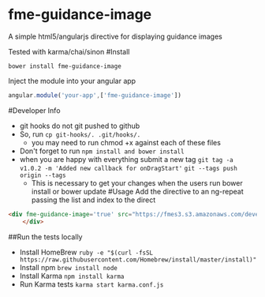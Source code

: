 # fme-guidance-image
A simple html5/angularjs directive for displaying guidance images

Tested with karma/chai/sinon
#Install
```
bower install fme-guidance-image
```
Inject the module into your angular app
```js
angular.module('your-app',['fme-guidance-image'])
```
#Developer Info
- git hooks do not git pushed to github
- So, run 
``` cp git-hooks/. .git/hooks/. ```
  - you may need to run chmod +x against each of these files
- Don't forget to run ```npm install and bower install```
- when you are happy with everything submit a new tag ```git tag -a v1.0.2 -m 'Added new callback for onDragStart'``` ```git --tags push origin --tags```
  - This is necessary to get your changes when the users run bower install or bower update 
#Usage
Add the directive to an ng-repeat passing the list and index to the direct
```html
<div fme-guidance-image='true' src="https://fmes3.s3.amazonaws.com/development/uploads/screwdriver/user_upload/image/3/thumb_IMG_0094.jpg">
    </div>
```

##Run the tests locally
  - Install HomeBrew
    ```ruby -e "$(curl -fsSL https://raw.githubusercontent.com/Homebrew/install/master/install)"```
  - Install npm
    ```brew install node```
  - Install Karma
    ```npm install karma```
  - Run Karma tests
    ```karma start karma.conf.js```
